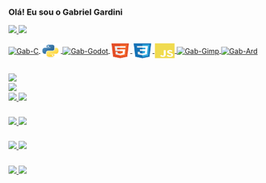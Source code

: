 ### Olá! Eu sou o Gabriel Gardini

 <div>
  
  <a href="https://github.com/GabrielGardini">
  <img height="160em" src="https://github-readme-stats.vercel.app/api?username=GabrielGardini&show_icons=true&theme=blue-green&include_all_commits=true&count_private=true"/>
  <img height="160em" src="https://github-readme-stats.vercel.app/api/top-langs/?username=GabrielGardini&layout=compact&langs_count=7&theme=blue-green"/>
</div>
 <div style="display: inline_block"><br>
  <img align="center" alt="Gab-C" height="30" width="40" src="https://cdn.jsdelivr.net/gh/devicons/devicon/icons/c/c-original.svg">
  <img align="center" alt="Gab-Python" height="30" width="40" src="https://raw.githubusercontent.com/devicons/devicon/master/icons/python/python-original.svg">
    <img align="center" alt="Gab-Godot" height="30" width="40" src="https://cdn.jsdelivr.net/gh/devicons/devicon/icons/godot/godot-original-wordmark.svg">
   <img align="center" alt="Gab-HTML" height="30" width="40" src="https://raw.githubusercontent.com/devicons/devicon/master/icons/html5/html5-original.svg">
  <img align="center" alt="Gab-CSS" height="30" width="40" src="https://raw.githubusercontent.com/devicons/devicon/master/icons/css3/css3-original.svg">
 <img align="center" alt="Gab-Js" height="30" width="40" src="https://raw.githubusercontent.com/devicons/devicon/master/icons/javascript/javascript-plain.svg">
 <img align="center" alt="Gab-Gimp" height="30" width="40" src="https://cdn.jsdelivr.net/gh/devicons/devicon/icons/gimp/gimp-original-wordmark.svg">
 <img align="center" alt="Gab-Ard" height="30" width="40" src="https://cdn.jsdelivr.net/gh/devicons/devicon/icons/arduino/arduino-original-wordmark.svg">
</div>
 
 ##
  <div>
  <a href="https://github.com/GabrielGardini/GoFinances">
    <img height="120em"  src="https://github-readme-stats.vercel.app/api/pin/?username=GabrielGardini&repo=GoFinances&theme=blue-green"/>
   </a>
 
 <div>
 <div>
  <a href="https://github.com/GabrielGardini/Dev.Finances">
    <img height="120em"  src="https://github-readme-stats.vercel.app/api/pin/?username=GabrielGardini&repo=Dev.Finances&theme=blue-green"/>
   </a>
 
 <div>
  <a href="https://github.com/GabrielGardini/Piano-Python">
    <img height="120em"  src="https://github-readme-stats.vercel.app/api/pin/?username=GabrielGardini&repo=Piano-Python&theme=blue-green"/>
   </a>
  

  
  <a href="https://github.com/GabrielGardini/Jacare-do-SUS">
    <img height="120em"  src="https://github-readme-stats.vercel.app/api/pin/?username=GabrielGardini&repo=Jacare-do-SUS&theme=blue-green"/>
   </a>
  
 ##
  <a href="https://github.com/GabrielGardini/Calculadora-em-Python">
    <img height="120em"  src="https://github-readme-stats.vercel.app/api/pin/?username=GabrielGardini&repo=Calculadora-em-Python&theme=blue-green"/>
   </a>
  

  
  <a href="https://github.com/GabrielGardini/FoodBox">
    <img height="120em" src="https://github-readme-stats.vercel.app/api/pin/?username=GabrielGardini&repo=FoodBox&theme=blue-green"/>
   </a>
  
  ##

  
  <a href="https://github.com/GabrielGardini/Temporizador-python">
    <img height="140em" src="https://github-readme-stats.vercel.app/api/pin/?username=GabrielGardini&repo=Temporizador-python&theme=blue-green"/>
   </a>
  
   <a href="https://github.com/GabrielGardini/Gerador-de-Senhas">
    <img height="140em" src="https://github-readme-stats.vercel.app/api/pin/?username=GabrielGardini&repo=Gerador-de-Senhas&theme=blue-green"/>
   </a>
  
  ##
  
  <a href="https://github.com/GabrielGardini/Cotacao-de-moedas">
    <img height="140em" src="https://github-readme-stats.vercel.app/api/pin/?username=GabrielGardini&repo=Cotacao-de-moedas&theme=blue-green"/>
   </a>
  
  <a href="https://github.com/GabrielGardini/Jogo-Ping-Pong">
    <img height="140em" src="https://github-readme-stats.vercel.app/api/pin/?username=GabrielGardini&repo=Jogo-Ping-Pong&theme=blue-green"/>
   </a>
  </div>
 
